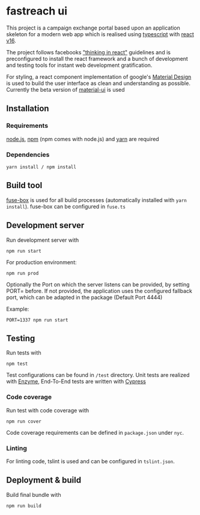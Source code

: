 # fastreach ui
This project is a campaign exchange portal based upon an application skeleton for a modern web app
which is realised using [typescript](http://www.typescriptlang.org/) with [react v16](https://github.com/facebook/react/releases).

The project follows facebooks ["thinking in react"](https://reactjs.org/docs/thinking-in-react.html)
guidelines and is preconfigured to install the react framework and a bunch of development and testing
tools for instant web development gratification.

For styling, a react component implementation of google's [Material Design](https://material.io/) is used
to build the user interface as clean and understanding as possible.
Currently the beta version of [material-ui](https://material-ui-next.com/) is used

## Installation

### Requirements
[node.js](https://nodejs.org/en/), [npm](https://www.npmjs.com/) 
(npm comes with node.js) and [yarn](https://yarnpkg.com/en/docs/install) 
are required

### Dependencies
````shell
yarn install / npm install
````

## Build tool
[fuse-box](http://fuse-box.org/) is used for all build processes 
(automatically installed with `yarn install`). 
fuse-box can be configured in `fuse.ts`

## Development server
Run development server with

````shell
npm run start
````
For production environment:

````shell
npm run prod
````

Optionally the Port on which the server listens can be provided,
by setting PORT=<port> before. If not provided,
the application uses the configured fallback port, which can be adapted in the package (Default Port 4444)

Example:

````shell
PORT=1337 npm run start
````

## Testing
Run tests with

````shell
npm test
````

Test configurations can be found in `/test` directory. Unit tests are realized with [Enzyme](http://airbnb.io/enzyme/),
End-To-End tests are written with [Cypress](https://www.cypress.io/)

### Code coverage
Run test with code coverage with

````shell
npm run cover
````

Code coverage requirements can be defined in `package.json` under `nyc`.

### Linting
For linting code,  tslint is used and can be configured in `tslint.json`.

## Deployment & build
Build final bundle with
````shell
npm run build
````
